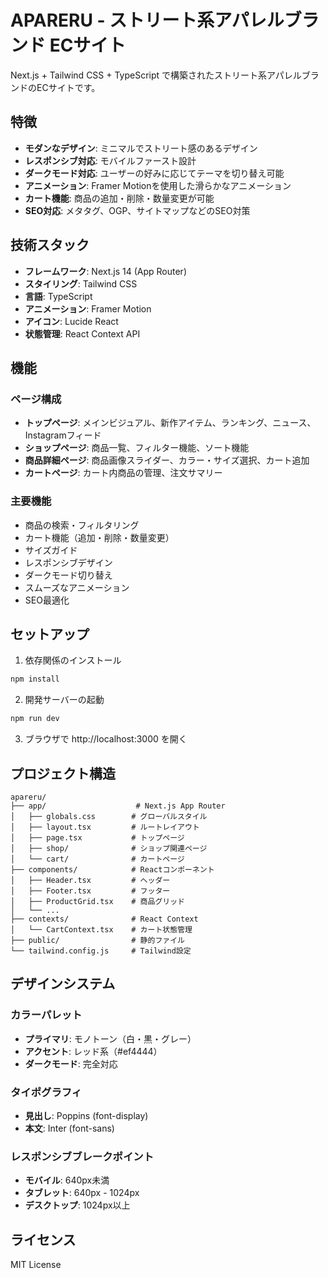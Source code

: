 # APARERU - ストリート系アパレルブランド ECサイト

Next.js + Tailwind CSS + TypeScript で構築されたストリート系アパレルブランドのECサイトです。

## 特徴

- **モダンなデザイン**: ミニマルでストリート感のあるデザイン
- **レスポンシブ対応**: モバイルファースト設計
- **ダークモード対応**: ユーザーの好みに応じてテーマを切り替え可能
- **アニメーション**: Framer Motionを使用した滑らかなアニメーション
- **カート機能**: 商品の追加・削除・数量変更が可能
- **SEO対応**: メタタグ、OGP、サイトマップなどのSEO対策

## 技術スタック

- **フレームワーク**: Next.js 14 (App Router)
- **スタイリング**: Tailwind CSS
- **言語**: TypeScript
- **アニメーション**: Framer Motion
- **アイコン**: Lucide React
- **状態管理**: React Context API

## 機能

### ページ構成
- **トップページ**: メインビジュアル、新作アイテム、ランキング、ニュース、Instagramフィード
- **ショップページ**: 商品一覧、フィルター機能、ソート機能
- **商品詳細ページ**: 商品画像スライダー、カラー・サイズ選択、カート追加
- **カートページ**: カート内商品の管理、注文サマリー

### 主要機能
- 商品の検索・フィルタリング
- カート機能（追加・削除・数量変更）
- サイズガイド
- レスポンシブデザイン
- ダークモード切り替え
- スムーズなアニメーション
- SEO最適化

## セットアップ

1. 依存関係のインストール
```bash
npm install
```

2. 開発サーバーの起動
```bash
npm run dev
```

3. ブラウザで http://localhost:3000 を開く

## プロジェクト構造

```
apareru/
├── app/                    # Next.js App Router
│   ├── globals.css        # グローバルスタイル
│   ├── layout.tsx         # ルートレイアウト
│   ├── page.tsx           # トップページ
│   ├── shop/              # ショップ関連ページ
│   └── cart/              # カートページ
├── components/            # Reactコンポーネント
│   ├── Header.tsx         # ヘッダー
│   ├── Footer.tsx         # フッター
│   ├── ProductGrid.tsx    # 商品グリッド
│   └── ...
├── contexts/              # React Context
│   └── CartContext.tsx    # カート状態管理
├── public/                # 静的ファイル
└── tailwind.config.js     # Tailwind設定
```

## デザインシステム

### カラーパレット
- **プライマリ**: モノトーン（白・黒・グレー）
- **アクセント**: レッド系（#ef4444）
- **ダークモード**: 完全対応

### タイポグラフィ
- **見出し**: Poppins (font-display)
- **本文**: Inter (font-sans)

### レスポンシブブレークポイント
- **モバイル**: 640px未満
- **タブレット**: 640px - 1024px
- **デスクトップ**: 1024px以上

## ライセンス

MIT License
